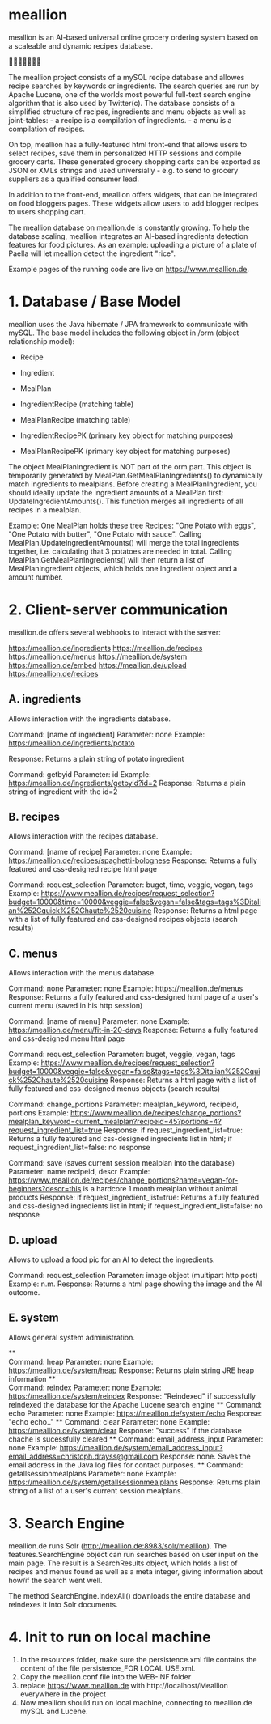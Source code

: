 # meallion

meallion is an AI-based universal online grocery ordering system based on a scaleable and dynamic recipes database.

:tomato::eggplant::corn::tangerine::pizza::spaghetti::stew:

The meallion project consists of a mySQL recipe database and allowes recipe searches by keywords or ingredients. The search queries are run by Apache Lucene, one of the worlds most powerful full-text search engine algorithm that is also used by Twitter(c).
The database consists of a simplified structure of recipes, ingredients and menu objects as well as joint-tables: - a recipe is a compilation of ingredients. - a menu is a compilation of recipes.

On top, meallion has a fully-featured html front-end that allows users to select recipes, save them in personalized HTTP sessions and compile grocery carts.
These generated grocery shopping carts can be exported as JSON or XMLs strings and used universially - e.g. to send to grocery suppliers as a qualified consumer lead. 

In addition to the front-end, meallion offers widgets, that can be integrated on food bloggers pages. These widgets allow users to add blogger recipes to users shopping cart.

The meallion database on meallion.de is constantly growing. To help the database scaling, meallion integrates an AI-based ingredients detection features for food pictures. As an example: uploading a picture of a plate of Paella will let meallion detect the ingredient "rice".

Example pages of the running code are live on https://www.meallion.de.

# 1. Database / Base Model

meallion uses the Java hibernate / JPA framework to communicate with mySQL. The base model includes the following object in /orm (object relationship model):
 
- Recipe
- Ingredient
- MealPlan
- IngredientRecipe (matching table)
- MealPlanRecipe (matching table)

- IngredientRecipePK (primary key object for matching purposes)
- MealPlanRecipePK (primary key object for matching purposes)

The object MealPlanIngredient is NOT part of the orm part. This object is temporarily generated by MealPlan.GetMealPlanIngredients() to dynamically match ingredients to mealplans.
Before creating a MealPlanIngredient, you should ideally update the ingredient amounts of a MealPlan first: UpdateIngredientAmounts(). This function merges all ingredients of all recipes in a mealplan.

Example:
One MealPlan holds these tree Recipes: "One Potato with eggs", "One Potato with butter", "One Potato with sauce".
Calling MealPlan.UpdateIngredientAmounts() will merge the total ingredients together, i.e. calculating that 3 potatoes are needed in total.
Calling MealPlan.GetMealPlanIngredients() will then return a list of MealPlanIngredient objects, which holds one Ingredient object and a amount number.

# 2. Client-server communication

meallion.de offers several webhooks to interact with the server:

https://meallion.de/ingredients
https://meallion.de/recipes
https://meallion.de/menus
https://meallion.de/system
https://meallion.de/embed
https://meallion.de/upload
https://meallion.de/recipes


## A. ingredients

Allows interaction with the ingredients database.
	
Command: [name of ingredient]
Parameter: none
Example: https://meallion.de/ingredients/potato

Response: Returns a plain string of potato ingredient

Command: getbyid
Parameter: id
Example: https://meallion.de/ingredients/getbyid?id=2
Response: Returns a plain string of ingredient with the id=2
		
	
## B. recipes

Allows interaction with the recipes database.


Command: [name of recipe]
Parameter: none
Example: https://meallion.de/recipes/spaghetti-bolognese
Response: Returns a fully featured and css-designed recipe html page

Command: request_selection
Parameter: buget, time, veggie, vegan, tags
Example: https://www.meallion.de/recipes/request_selection?budget=10000&time=10000&veggie=false&vegan=false&tags=tags%3Ditalian%252Cquick%252Chaute%2520cuisine
Response: Returns a html page with a list of fully featured and css-designed recipes objects (search results)


## C. menus

Allows interaction with the menus database.


Command: none
Parameter: none
Example: https://meallion.de/menus
Response: Returns a fully featured and css-designed html page of a user's current menu (saved in his http session)

Command: [name of menu]
Parameter: none
Example: https://meallion.de/menu/fit-in-20-days
Response: Returns a fully featured and css-designed menu html page

Command: request_selection
Parameter: buget, veggie, vegan, tags
Example: https://www.meallion.de/recipes/request_selection?budget=10000&veggie=false&vegan=false&tags=tags%3Ditalian%252Cquick%252Chaute%2520cuisine
Response: Returns a html page with a list of fully featured and css-designed menus objects (search results)

Command: change_portions
Parameter: mealplan_keyword, recipeid, portions
Example: https://www.meallion.de/recipes/change_portions?mealplan_keyword=current_mealplan?recipeid=45?portions=4?request_ingredient_list=true
Response: if request_ingredient_list=true: Returns a fully featured and css-designed ingredients list in html; if request_ingredient_list=false: no response

Command: save (saves current session mealplan into the database)
Parameter: name recipeid, descr
Example: https://www.meallion.de/recipes/change_portions?name=vegan-for-beginners?descr=this is a hardcore 1 month mealplan without animal products
Response: if request_ingredient_list=true: Returns a fully featured and css-designed ingredients list in html; if request_ingredient_list=false: no response

	
## D. upload

Allows to upload a food pic for an AI to detect the ingredients.

Command: request_selection
Parameter: image object (multipart http post)
Example: n.m.
Response: Returns a html page showing the image and the AI outcome.

## E. system

Allows general system administration.
	
**	
Command: heap
Parameter: none
Example: https://meallion.de/system/heap
Response: Returns plain string JRE heap information
**	
Command: reindex
Parameter: none
Example: https://meallion.de/system/reindex
Response: "Reindexed" if successfully reindexed the database for the Apache Lucene search engine
**
Command: echo
Parameter: none
Example: https://meallion.de/system/echo
Response: "echo echo.."
**
Command: clear
Parameter: none
Example: https://meallion.de/system/clear
Response: "success" if the database chache is sucessfully cleared
**
Command: email_address_input
Parameter: none
Example: https://meallion.de/system/email_address_input?email_address=christoph.drayss@gmail.com
Response: none. Saves the email address in the Java log files for contact purposes.
**
Command: getallsessionmealplans
Parameter: none
Example: https://meallion.de/system/getallsessionmealplans
Response: Returns plain string of a list of a user's current session mealplans.

# 3. Search Engine

meallion.de runs Solr (http://meallion.de:8983/solr/meallion). 
The features.SearchEngine object can run searches based on user input on the main page. The result is a SearchResults object, which holds a list of recipes and menus found as well as a meta integer, giving information about how/if the search went well.

The method SearchEngine.IndexAll() downloads the entire database and reindexes it into Solr documents.

# 4. Init to run on local machine

1. In the resources folder, make sure the persistence.xml file contains the content of the file persistence_FOR LOCAL USE.xml.
2. Copy the meallion.conf file into the WEB-INF folder
3. replace https://www.meallion.de with http://localhost/Meallion everywhere in the project
3. Now meallion should run on local machine, connecting to meallion.de mySQL and Lucene.

